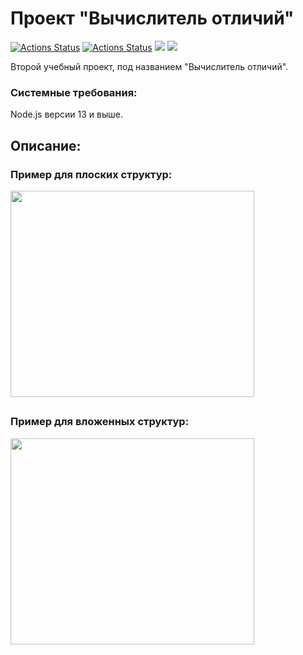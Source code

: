 ### <h1>Проект "Вычислитель отличий"</h1>
[![Actions Status](https://github.com/1808Avenue/frontend-project-46/workflows/CI/badge.svg)](https://github.com/1808Avenue/frontend-project-46/actions/workflows/build.yml)
[![Actions Status](https://github.com/1808Avenue/frontend-project-46/workflows/hexlet-check/badge.svg)](https://github.com/1808Avenue/frontend-project-46/actions/workflows/hexlet-check.yml)
<a href="https://codeclimate.com/github/1808Avenue/frontend-project-46/maintainability"><img src="https://api.codeclimate.com/v1/badges/c35f1130346f0d3ef2e2/maintainability" /></a>
<a href="https://codeclimate.com/github/1808Avenue/frontend-project-46/test_coverage"><img src="https://api.codeclimate.com/v1/badges/c35f1130346f0d3ef2e2/test_coverage" /></a>

<p>Второй учебный проект, под названием "Вычислитель отличий".</p>
<h3>Системные требования:</h3>
<p>Node.js версии 13 и выше.</p>

<h2>Описание:</h2>
<h3>Пример для плоских структур:</h3>
<a href="https://asciinema.org/a/LkJD43YBDN0KmmRGLUd5fgLU5" target="_blank"><img style="width: 390px; height: 330px;" src="https://asciinema.org/a/LkJD43YBDN0KmmRGLUd5fgLU5.svg" /></a>
<h2></h2>

<h3>Пример для вложенных структур:</h3>
<a href="https://asciinema.org/a/daH1Z4rOsGCpAFRT1TT2lAEx9" target="_blank"><img style="width: 390px; height: 330px;" src="https://asciinema.org/a/daH1Z4rOsGCpAFRT1TT2lAEx9.svg" /></a>
<h2></h2>
